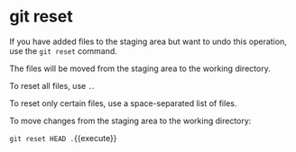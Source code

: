 # git reset

If you have added files to the staging area but want to undo this operation, use the `git reset` command.

The files will be moved from the staging area to the working directory.

To reset all files, use `.`.

To reset only certain files, use a space-separated list of files.

To move changes from the staging area to the working directory:

`git reset HEAD .`{{execute}}
